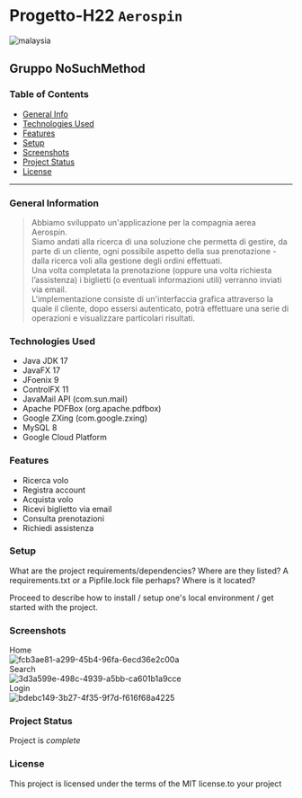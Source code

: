 # Progetto-H22 `Aerospin`
![malaysia](https://user-images.githubusercontent.com/66534866/174287514-c3d9d0b8-d2e4-41d2-b7da-ea3d67e040f2.jpg)
## Gruppo NoSuchMethod

### Table of Contents
* [General Info](#general-information)
* [Technologies Used](#technologies-used)
* [Features](#features)
* [Setup](#setup)
* [Screenshots](#screenshots)
* [Project Status](#project-status)
* [License](#license)

***

### General Information
> Abbiamo sviluppato un'applicazione per la compagnia aerea Aerospin.\
Siamo andati alla ricerca di una soluzione che permetta di gestire, da parte di un cliente, ogni possibile aspetto della sua prenotazione - dalla ricerca voli alla gestione degli ordini effettuati.\
Una volta completata la prenotazione (oppure una volta richiesta l’assistenza) i biglietti (o eventuali informazioni utili) verranno inviati via email.\
L'implementazione consiste di un'interfaccia grafica attraverso la quale il cliente, dopo essersi autenticato, potrà effettuare una serie di operazioni e visualizzare particolari risultati.

### Technologies Used
- Java JDK 17
- JavaFX 17
- JFoenix 9
- ControlFX 11
- JavaMail API (com.sun.mail)
- Apache PDFBox (org.apache.pdfbox)
- Google ZXing (com.google.zxing)
- MySQL 8
- Google Cloud Platform

### Features
- Ricerca volo
- Registra account
- Acquista volo
- Ricevi biglietto via email
- Consulta prenotazioni
- Richiedi assistenza

### Setup
What are the project requirements/dependencies? Where are they listed? A requirements.txt or a Pipfile.lock file perhaps? Where is it located?

Proceed to describe how to install / setup one's local environment / get started with the project.

### Screenshots
Home\
![fcb3ae81-a299-45b4-96fa-6ecd36e2c00a](https://user-images.githubusercontent.com/66534866/174296210-9ca4af72-cc61-4588-ba7a-5a6504b789cd.jpg)\
Search\
![3d3a599e-498c-4939-a5bb-ca601b1a9cce](https://user-images.githubusercontent.com/66534866/174296346-b016e3f9-148d-41e9-9784-e99bbd86ed94.jpg)\
Login\
![bdebc149-3b27-4f35-9f7d-f616f68a4225](https://user-images.githubusercontent.com/66534866/174296359-a188d3c8-d6c7-4007-a4e6-d758ff25d5cf.jpg)

### Project Status
Project is _complete_
<!--_no longer being worked on_-->

### License
This project is licensed under the terms of the MIT license.to your project